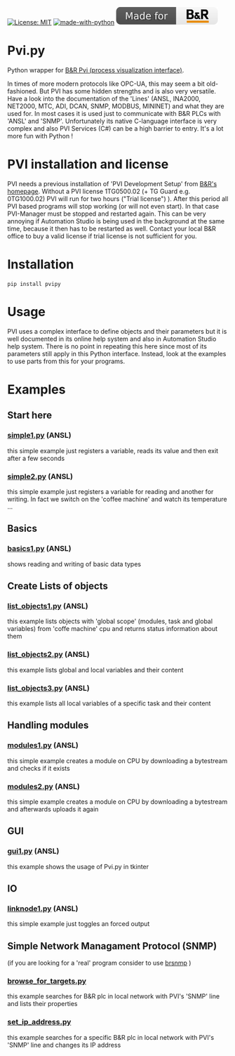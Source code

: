 [![License: MIT](https://img.shields.io/badge/License-MIT-yellow.svg)](https://opensource.org/licenses/MIT)
[![made-with-python](https://img.shields.io/badge/Made%20with-Python-1f425f.svg)](https://www.python.org/)
[![Made For B&R](https://github.com/hilch/BandR-badges/blob/main/Made-For-BrAutomation.svg)](https://www.br-automation.com)

# Pvi.py
Python wrapper for [B&amp;R Pvi (process visualization interface)](https://www.br-automation.com/en/products/software/automation-software/automation-netpvi/).

In times of more modern protocols like OPC-UA, this may seem a bit old-fashioned. 
But PVI has some hidden strengths and is also very versatile. 
Have a look into the documentation of the 'Lines' (ANSL, INA2000, NET2000, MTC, ADI, DCAN, SNMP, MODBUS, MININET) and what they are used for.
In most cases it is used just to communicate with B&R PLCs with 'ANSL' and 'SNMP'.
Unfortunately its native C-language interface is very complex and also PVI Services (C#) can be a high barrier to entry.
It's a lot more fun with Python !

# PVI installation and license
PVI needs a previous installation of 'PVI Development Setup' from [B&R's homepage](https://www.br-automation.com).
Without a PVI license 1TG0500.02 (+ TG Guard e.g. 0TG1000.02) PVI will run for two hours ("Trial license")
). 
After this period all PVI based programs will stop working (or will not even start).
In that case PVI-Manager must be stopped and restarted again. 
This can be very annoying if Automation Studio is being used in the background at the same time, because it then has to be restarted as well.
Contact your local B&R office to buy a valid license if trial license is not sufficient for you.

# Installation
```
pip install pvipy
```

# Usage
PVI uses a complex interface to define objects and their parameters but it is well documented
in its online help system and also in Automation Studio help system.
There is no point in repeating this here since most of its parameters still apply in this Python interface.
Instead, look at the examples to use parts from this for your programs.

# Examples

## Start here
### [simple1.py](examples/simple1.py) (ANSL)
this simple example just registers a variable, reads its value and then exit after a few seconds

### [simple2.py](examples/simple2.py) (ANSL)
this simple example just registers a variable for reading and another for writing. In fact we switch on the 'coffee machine' and watch its temperature ...

## Basics
### [basics1.py](examples/basics1.py) (ANSL)
shows reading and writing of basic data types

## Create Lists of objects
### [list_objects1.py](examples/list_objects1.py) (ANSL)
this example lists objects with 'global scope' (modules, task and global variables)
from 'coffe machine' cpu and returns status information about them

### [list_objects2.py](examples/list_objects2.py) (ANSL)
this example lists global and local variables and their content

### [list_objects3.py](examples/list_objects3.py) (ANSL)
this example lists all local variables of a specific task and their content

## Handling modules
### [modules1.py](examples/modules1.py) (ANSL)
this simple example creates a module on CPU by downloading a bytestream and checks if it exists

### [modules2.py](examples/modules2.py) (ANSL)
this simple example creates a module on CPU by downloading a bytestream and afterwards uploads it again

## GUI
### [gui1.py](examples/gui1.py) (ANSL)
this example shows the usage of Pvi.py in tkinter

## IO
### [linknode1.py](examples/linknode1.py) (ANSL)
this simple example just toggles an forced output

## Simple Network Managament Protocol (SNMP)
(if you are looking for a 'real' program consider to use [brsnmp](https://github.com/hilch/brsnmp) )

### [browse_for_targets.py](examples/browse_for_targets.py)
this example searches for B&R plc in local network with PVI's 'SNMP' line and lists their properties

### [set_ip_address.py](examples/set_ip_address.py)
this example searches for a specific B&R plc in local network with PVI's 'SNMP' line and changes its IP address



